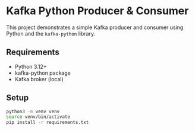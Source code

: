 # Kafka Python Producer & Consumer

This project demonstrates a simple Kafka producer and consumer using Python and the `kafka-python` library.

## Requirements

- Python 3.12+
- kafka-python package
- Kafka broker (local)

## Setup

```bash
python3 -m venv venv
source venv/bin/activate
pip install -r requirements.txt
